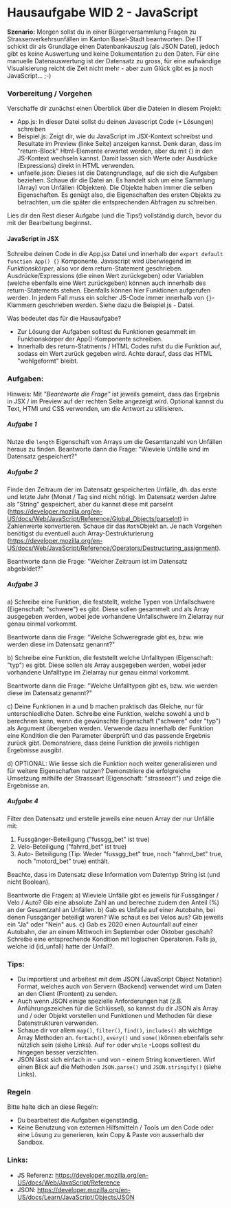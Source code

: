 # Hausaufgabe WID 2 - JavaScript

__Szenario:__
Morgen sollst du in einer Bürgerversammlung Fragen zu Strassenverkehrsunfällen im Kanton Basel-Stadt beantworten. Die IT schickt dir als Grundlage einen Datenbankauszug (als JSON Datei), jedoch gibt es keine Auswertung und keine Dokumentation zu den Daten. Für eine manuelle Datenauswertung ist der Datensatz zu gross, für eine aufwändige Visualisierung reicht die Zeit nicht mehr - aber zum Glück gibt es ja noch JavaScript... ;-)

### Vorbereitung / Vorgehen
Verschaffe dir zunächst einen Überblick über die Dateien in diesem Projekt:

- App.js: In dieser Datei sollst du deinen Javascript Code (= Lösungen) schreiben
- Beispiel.js: Zeigt dir, wie du JavaScript im JSX-Kontext schreibst und Resultate im Preview (linke Seite) anzeigen kannst. Denk daran, dass im "return-Block" Html-Elemente erwartet werden, aber du mit {} in den JS-Kontext wechseln kannst. Damit lassen sich Werte oder Ausdrücke (Expressions) direkt in HTML verwenden.
- unfaelle.json: Dieses ist die Datengrundlage, auf die sich die Aufgaben beziehen. Schaue dir die Datei an. Es handelt sich um eine Sammlung (Array) von Unfällen (Objekten). Die Objekte haben immer die selben Eigenschaften. Es genügt also, die Eigenschaften des ersten Objekts zu betrachten, um die später die entsprechenden Abfragen zu schreiben. 

Lies dir den Rest dieser Aufgabe (und die Tips!) vollständig durch, bevor du mit der Bearbeitung beginnst.

#### JavaScript in JSX

Schreibe deinen Code in die App.jsx Datei und innerhalb der `export default function App() {}` Komponente. Javascript wird überwiegend im _Funktionskörper_, also vor dem return-Statement geschrieben. Ausdrücke/Expressions (die einen Wert zurückgeben) oder Variablen (welche ebenfalls eine Wert zurückgeben) können auch innerhalb des return-Statements stehen. Ebenfalls können hier Funktionen aufgerufen werden. In jedem Fall muss ein solcher JS-Code immer innerhalb von `{}`-Klammern geschrieben werden. Siehe dazu die Beispiel.js - Datei.

Was bedeutet das für die Hausaufgabe?
- Zur Lösung der Aufgaben solltest du Funktionen gesammelt im Funktionskörper der App()-Komponente schreiben.
- Innerhalb des return-Statments / HTML Codes rufst du die Funktion auf, sodass ein Wert zurück gegeben wird. Achte darauf, dass das HTML "wohlgeformt" bleibt.


### Aufgaben:
Hinweis: Mit _"Beantworte die Frage"_ ist jeweils gemeint, dass das Ergebnis in JSX / im Preview auf der rechten Seite angezeigt wird. Optional kannst du Text, HTMl und CSS verwenden, um die Antwort zu stilisieren. 

##### Aufgabe 1
Nutze die `length` Eigenschaft von Arrays um die Gesamtanzahl von Unfällen heraus zu finden. 
Beantworte dann die Frage: "Wieviele Unfälle sind im Datensatz gespeichert?"


##### Aufgabe 2
Finde den Zeitraum der im Datensatz gespeicherten Unfälle, dh. das erste und letzte Jahr (Monat / Tag sind nicht nötig). Im Datensatz werden Jahre als "String" gespeichert, aber du kannst diese mit parseInt (https://developer.mozilla.org/en-US/docs/Web/JavaScript/Reference/Global_Objects/parseInt) in Zahlenwerte konvertieren. Schaue dir das `Math`Objekt an. Je nach Vorgehen benötigst du eventuell auch Array-Destrukturierung (https://developer.mozilla.org/en-US/docs/Web/JavaScript/Reference/Operators/Destructuring_assignment).

Beantworte dann die Frage: "Welcher Zeitraum ist im Datensatz abgebildet?"


##### Aufgabe 3
a) Schreibe eine Funktion, die feststellt, welche Typen von Unfallschwere (Eigenschaft: "schwere") es gibt. Diese sollen gesammelt und als Array ausgegeben werden, wobei jede vorhandene Unfallschwere im Zielarray nur genau einmal vorkommt.

Beantworte dann die Frage: "Welche Schweregrade gibt es, bzw. wie werden diese im Datensatz genannt?"


b) Schreibe eine Funktion, die feststellt welche Unfalltypen (Eigenschaft: "typ") es gibt. Diese sollen als Array ausgegeben werden, wobei jeder vorhandene Unfalltype im Zielarray nur genau einmal vorkommt.

Beantworte dann die Frage: "Welche Unfalltypen gibt es, bzw. wie werden diese im Datensatz genannt?"


c) Deine Funktionen in a und b machen praktisch das Gleiche, nur für unterschiedliche Daten.
Schreibe eine Funktion, welche sowohl a und b berechnen kann, wenn die gewünschte Eigenschaft ("schwere" oder "typ") als Argument übergeben werden. Verwende dazu innerhalb der Funktion eine Kondition die den Parameter überprüft und das passende Ergebnis zurück gibt. Demonstriere, dass deine Funktion die jeweils richtigen Ergebnisse ausgibt.

d) OPTIONAL: Wie liesse sich die Funktion noch weiter generalisieren und für weitere Eigenschaften nutzen? 
Demonstriere die erfolgreiche Umsetzung mithilfe der Strasseart (Eigenschaft: "strasseart") und zeige die Ergebnisse an.


##### Aufgabe 4
Filter den Datensatz und erstelle jeweils eine neuen Array der nur Unfälle mit:
1) Fussgänger-Beteiligung ("fussgg_bet" ist true)
2) Velo-Beteiligung ("fahrrd_bet" ist true)
3) Auto- Beteiligung (Tip: Weder "fussgg_bet" true, noch "fahrrd_bet" true, noch "motord_bet" true)
enthält.

Beachte, dass im Datensatz diese Information vom Datentyp String ist (und nicht Boolean).

Beantworte die Fragen:
a) Wieviele Unfälle gibt es jeweils für Fussgänger / Velo  / Auto? Gib eine absolute Zahl an und berechne zudem den Anteil (%) an der Gesamtzahl an Unfällen.
b) Gab es Unfälle auf einer Autobahn, bei denen Fussgänger beteiligt waren? Wie schaut es bei Velos aus? Gib jeweils ein "Ja" oder "Nein" aus.
c) Gab es 2020 einen Autounfall auf einer Autobahn, der an einem Mittwoch im September oder Oktober geschah? Schreibe eine entsprechende Kondition mit logischen Operatoren. Falls ja, welche id (id_unfall) hatte der Unfall?.


### Tips:
- Du importierst und arbeitest mit dem JSON (JavaScript Object Notation) Format, welches auch von Servern (Backend) verwendet wird um Daten an den Client (Frontent) zu senden. 
- Auch wenn JSON einige spezielle Anforderungen hat (z.B. Anführungszeichen für die Schlüssel), so kannst du dir JSON als Array und / oder Objekt vorstellen und Funktionen und Methoden für diese Datenstrukturen verwenden. 
- Schaue dir vor allem `map()`, `filter()`, `find()`, `includes()` als wichtige Array Methoden an. `forEach()`, `every()` und `some()`können ebenfalls sehr nützlich sein (siehe Links). Auf `for` oder `while` -Loops solltest du hingegen besser verzichten.
- JSON lässt sich einfach in - und von - einem String konvertieren. Wirf einen Blick auf die Methoden `JSON.parse()` und `JSON.stringify()` (siehe Links). 

### Regeln

Bitte halte dich an diese Regeln:

- Du bearbeitest die Aufgaben eigenständig. 
- Keine Benutzung von externen Hilfsmitteln / Tools um den Code oder eine Lösung zu generieren, kein Copy & Paste von ausserhalb der Sandbox.  

### Links:

- JS Referenz: https://developer.mozilla.org/en-US/docs/Web/JavaScript/Reference
- JSON: https://developer.mozilla.org/en-US/docs/Learn/JavaScript/Objects/JSON

